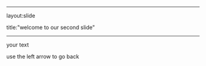 _ _ _
layout:slide

title:"welcome to our second slide"
_ _ _
your text

use the left arrow to go back
